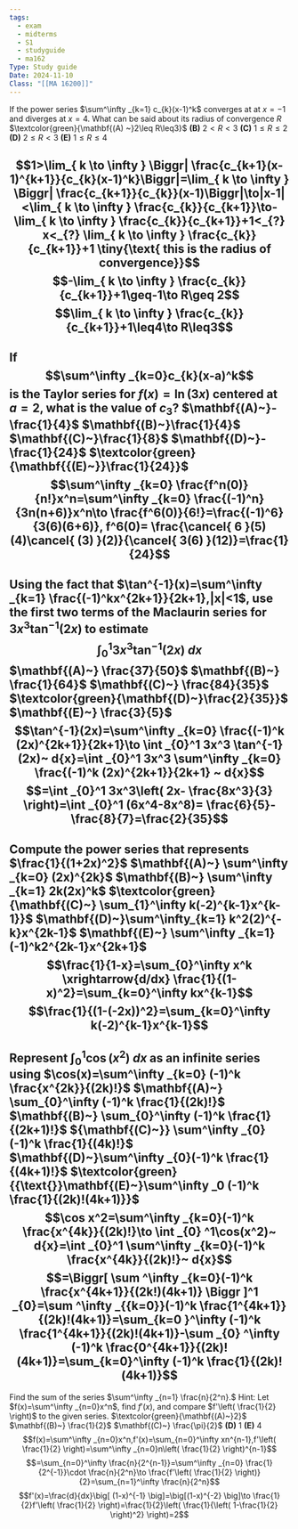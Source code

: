 ```yaml
---
tags:
  - exam
  - midterms
  - S1
  - studyguide
  - ma162
Type: Study guide
Date: 2024-11-10
Class: "[[MA 16200]]"
---
```

If the power series $\sum^\infty _{k=1} c_{k}(x-1)^k$ converges at at $x=-1$ and diverges at $x=4$. What can be said about its radius of convergence $R$
$\textcolor{green}{\mathbf{(A) ~}2\leq R\leq3}$
$\mathbf{(B)~}2<R<3$
$\mathbf{(C)~}1\leq R\leq2$
$\mathbf{(D)~}2\leq R<3$
$\mathbf{(E)~}1\leq R\leq4$

$$1>\lim_{ k \to \infty } \Biggr| \frac{c_{k+1}(x-1)^{k+1}}{c_{k}(x-1)^k}\Biggr|=\lim_{ k \to \infty } \Biggr| \frac{c_{k+1}}{c_{k}}(x-1)\Biggr|\to|x-1|<\lim_{ k \to \infty } \frac{c_{k}}{c_{k+1}}\to-\lim_{ k \to \infty } \frac{c_{k}}{c_{k+1}}+1<_{?} x<_{?} \lim_{ k \to \infty }  \frac{c_{k}}{c_{k+1}}+1 \tiny{\text{ this is the radius of convergence}}$$
$$-\lim_{ k \to \infty } \frac{c_{k}}{c_{k+1}}+1\geq-1\to R\geq 2$$
$$\lim_{ k \to \infty }  \frac{c_{k}}{c_{k+1}}+1\leq4\to R\leq3$$
---
If 
$$\sum^\infty _{k=0}c_{k}(x-a)^k$$
is the Taylor series for $f(x)=\ln(3x)$ centered at $a=2$, what is the value of $c_{3}$?
$\mathbf{(A)~}-\frac{1}{4}$
$\mathbf{(B)~}\frac{1}{4}$
$\mathbf{(C)~}\frac{1}{8}$
$\mathbf{(D)~}-\frac{1}{24}$
$\textcolor{green}{\mathbf{{(E)~}}\frac{1}{24}}$
$$\sum^\infty _{k=0} \frac{f^n(0)}{n!}x^n=\sum^\infty _{k=0} \frac{(-1)^n}{3n(n+6)}x^n\to \frac{f^6(0)}{6!}=\frac{(-1)^6}{3(6)(6+6)}, f^6(0)= \frac{\cancel{ 6 }(5)(4)\cancel{ (3) }(2)}{\cancel{ 3(6) }(12)}=\frac{1}{24}$$
---
Using the fact that $\tan^{-1}(x)=\sum^\infty _{k=1} \frac{(-1)^kx^{2k+1}}{2k+1},|x|<1$, use the first two terms of the Maclaurin series for $3x^3 \tan^{-1}(2x)$ to estimate
$$\int _{0} ^1 3x^3 \tan^{-1}(2x)~ d{x}$$
$\mathbf{(A)~} \frac{37}{50}$
$\mathbf{(B)~}  \frac{1}{64}$
$\mathbf{(C)~} \frac{84}{35}$
$\textcolor{green}{\mathbf{(D)~}\frac{2}{35}}$
$\mathbf{(E)~} \frac{3}{5}$
$$\tan^{-1}(2x)=\sum^\infty _{k=0} \frac{(-1)^k (2x)^{2k+1}}{2k+1}\to \int  _{0}^1 3x^3 \tan^{-1}(2x)~ d{x}=\int  _{0}^1 3x^3 \sum^\infty _{k=0} \frac{(-1)^k (2x)^{2k+1}}{2k+1} ~ d{x}$$
$$=\int  _{0}^1 3x^3\left( 2x- \frac{8x^3}{3} \right)=\int  _{0}^1 (6x^4-8x^8)= \frac{6}{5}-\frac{8}{7}=\frac{2}{35}$$
---
Compute the power series that represents $\frac{1}{(1+2x)^2}$
$\mathbf{(A)~} \sum^\infty _{k=0} (2x)^{2k}$
$\mathbf{(B)~} \sum^\infty _{k=1} 2k(2x)^k$
$\textcolor{green}{\mathbf{(C)~} \sum_{1}^\infty k(-2)^{k-1}x^{k-1}}$
$\mathbf{(D)~}\sum^\infty_{k=1} k^2(2)^{-k}x^{2k-1}$
$\mathbf{(E)~} \sum^\infty _{k=1}(-1)^k2^{2k-1}x^{2k+1}$
$$\frac{1}{1-x}=\sum_{0}^\infty x^k \xrightarrow{d/dx} \frac{1}{(1-x)^2}=\sum_{k=0}^\infty kx^{k-1}$$
$$\frac{1}{(1-(-2x))^2}=\sum_{k=0}^\infty k(-2)^{k-1}x^{k-1}$$
---
Represent $\int _0 ^1\cos(x^2)~ d{x}$ as an infinite series using $\cos(x)=\sum^\infty _{k=0} (-1)^k \frac{x^{2k}}{(2k)!}$
$\mathbf{(A)~} \sum_{0}^\infty (-1)^k \frac{1}{(2k)!}$
$\mathbf{(B)~} \sum_{0}^\infty (-1)^k \frac{1}{(2k+1)!}$
${\mathbf{(C)~}} \sum^\infty _{0}(-1)^k \frac{1}{(4k)!}$
$\mathbf{(D)~}\sum^\infty _{0}(-1)^k \frac{1}{(4k+1)!}$
$\textcolor{green}{{\text{}}\mathbf{(E)~}\sum^\infty _0 (-1)^k \frac{1}{(2k)!(4k+1)}}$
$$\cos x^2=\sum^\infty _{k=0}(-1)^k \frac{x^{4k}}{(2k)!}\to \int  _{0} ^1\cos(x^2)~ d{x}=\int  _{0}^1 \sum^\infty _{k=0}(-1)^k \frac{x^{4k}}{(2k)!}~ d{x}$$
$$=\Biggr[     \sum ^\infty _{k=0}(-1)^k \frac{x^{4k+1}}{(2k!)(4k+1)}  \Biggr  ]^1 _{0}=\sum ^\infty _{{k=0}}(-1)^k \frac{1^{4k+1}}{(2k)!(4k+1)}=\sum_{k=0 }^\infty (-1)^k \frac{1^{4k+1}}{(2k)!(4k+1)}-\sum _{0} ^\infty (-1)^k \frac{0^{4k+1}}{(2k)!(4k+1)}=\sum_{k=0}^\infty (-1)^k \frac{1}{(2k)!(4k+1)}$$
---
Find the sum of the series $\sum^\infty _{n=1} \frac{n}{2^n}.$
Hint: Let $f(x)=\sum^\infty _{n=0}x^n$, find $f'(x),$ and compare $f'\left( \frac{1}{2} \right)$ to the given series.
$\textcolor{green}{\mathbf{(A)~}2}$
$\mathbf{(B)~} \frac{1}{2}$
$\mathbf{(C)~} \frac{\pi}{2}$
$\mathbf{(D)~}1$
$\mathbf{(E)~}4$
$$f(x)=\sum^\infty _{n=0}x^n,f'(x)=\sum_{n=0}^\infty xn^{n-1},f'\left( \frac{1}{2} \right)=\sum^\infty _{n=0}n\left( \frac{1}{2} \right)^{n-1}$$
$$=\sum_{n=0}^\infty \frac{n}{2^{n-1}}=\sum^\infty _{n=0} \frac{1}{2^{-1}}\cdot \frac{n}{2^n}\to \frac{f'\left( \frac{1}{2} \right)}{2}=\sum_{n=1}^\infty \frac{n}{2^n}$$
$$f'(x)=\frac{d}{dx}\big[ (1-x)^{-1} \big]=\big[(1-x)^{-2} \big]\to \frac{1}{2}f'\left( \frac{1}{2} \right)=\frac{1}{2}\left( \frac{1}{\left( 1-\frac{1}{2} \right)^2} \right)=2$$